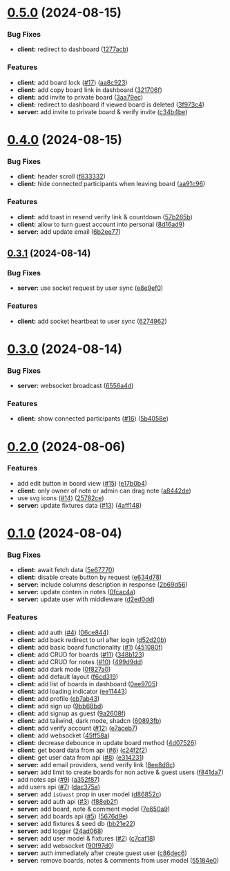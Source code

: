 # [0.5.0](https://github.com/scrumlens/scrumlens/compare/v0.4.0...v0.5.0) (2024-08-15)


### Bug Fixes

* **client:** redirect to dashboard ([1277acb](https://github.com/scrumlens/scrumlens/commit/1277acb4db0d74d2f2d95da1c674607f0719010f))


### Features

* **client:** add board lock ([#17](https://github.com/scrumlens/scrumlens/issues/17)) ([aa8c923](https://github.com/scrumlens/scrumlens/commit/aa8c923855d3a65ec06fa52be1d593d47c391d5d))
* **client:** add copy board link in dashboard ([321706f](https://github.com/scrumlens/scrumlens/commit/321706fd56644021693cc953247068c3734af2a6))
* **client:** add invite to private board ([3aa79ec](https://github.com/scrumlens/scrumlens/commit/3aa79ec9f7f0b957c201c2b7fe6bd78699674093))
* **client:** redirect to dashboard if viewed board is deleted ([3f973c4](https://github.com/scrumlens/scrumlens/commit/3f973c4f1504299f257fd83461e40c11d0c12aad))
* **server:** add invite to private board & verify invite ([c34b4be](https://github.com/scrumlens/scrumlens/commit/c34b4bea546bd54cec9c6d56ba0e1e448f33f198))



# [0.4.0](https://github.com/scrumlens/scrumlens/compare/v0.3.1...v0.4.0) (2024-08-15)


### Bug Fixes

* **client:** header scroll ([f833332](https://github.com/scrumlens/scrumlens/commit/f833332fa9f3d80e26d8c9142137d07e10767513))
* **client:** hide connected participants when leaving board ([aa91c96](https://github.com/scrumlens/scrumlens/commit/aa91c9622c24ae4f8e34459d3c8eb9f2a7ae7a3d))


### Features

* **client:** add toast in resend verify link  & countdown ([57b265b](https://github.com/scrumlens/scrumlens/commit/57b265b48aff6de162c0fabecc242dd55c9c982d))
* **client:** allow to turn guest account into personal ([8d16ad9](https://github.com/scrumlens/scrumlens/commit/8d16ad9b2cfff3f0ed5eb54b2b8a4f0ef7cfc40a))
* **server:** add update email ([6b2ee77](https://github.com/scrumlens/scrumlens/commit/6b2ee772573f8bc50f9345bcf40efc6e3da5cc37))



## [0.3.1](https://github.com/scrumlens/scrumlens/compare/v0.3.0...v0.3.1) (2024-08-14)


### Bug Fixes

* **server:** use socket request by user sync ([e8e9ef0](https://github.com/scrumlens/scrumlens/commit/e8e9ef0d87909d7195ddb0e5cff633ddf18ae933))


### Features

* **client:** add socket heartbeat to user sync ([6274962](https://github.com/scrumlens/scrumlens/commit/62749625cbe35d162afb43cb3f2932442acb84d4))



# [0.3.0](https://github.com/scrumlens/scrumlens/compare/v0.2.0...v0.3.0) (2024-08-14)


### Bug Fixes

* **server:** websocket broadcast ([6556a4d](https://github.com/scrumlens/scrumlens/commit/6556a4de619d956b5d8bd150f8e85ad7c108e376))


### Features

* **client:** show connected participants ([#16](https://github.com/scrumlens/scrumlens/issues/16)) ([5b4058e](https://github.com/scrumlens/scrumlens/commit/5b4058e223ff9cb32914e4ea49c51c402f507df4))



# [0.2.0](https://github.com/scrumlens/scrumlens/compare/v0.1.0...v0.2.0) (2024-08-06)


### Features

* add edit button in board view ([#15](https://github.com/scrumlens/scrumlens/issues/15)) ([e17b0b4](https://github.com/scrumlens/scrumlens/commit/e17b0b409b4b2499ad2ee75677c1d385643f25d2))
* **client:** only owner of note or admin can drag note ([a8442de](https://github.com/scrumlens/scrumlens/commit/a8442de5933a8099b4407f45eb0b0059793f7dc4))
* use svg icons ([#14](https://github.com/scrumlens/scrumlens/issues/14)) ([25782ce](https://github.com/scrumlens/scrumlens/commit/25782ceb72e385c05a11fa9eaff846adb400bc14))
* **server:** update fixtures data ([#13](https://github.com/scrumlens/scrumlens/issues/13)) ([4aff148](https://github.com/scrumlens/scrumlens/commit/4aff1485fd5cbd6a152d5d057c2af0eff3d70710))



# [0.1.0](https://github.com/scrumlens/scrumlens/compare/60893fbb129273e47ad509ee34bf9b574d765dd7...v0.1.0) (2024-08-04)


### Bug Fixes

* **client:** await fetch data ([5e67770](https://github.com/scrumlens/scrumlens/commit/5e677708ce0130d58833c8ba56716155f9881204))
* **client:** disable create button by request ([e634d78](https://github.com/scrumlens/scrumlens/commit/e634d78103d13510026db3839adad84fcd4e133c))
* **server:** include columns description in response ([2b69d56](https://github.com/scrumlens/scrumlens/commit/2b69d56a221d3ebc425a5ecede4a75ec3667ae5c))
* **server:** update conten in notes ([0fcac4a](https://github.com/scrumlens/scrumlens/commit/0fcac4ab2d268ef04d098f190aef58fd5f5aebae))
* **server:** update user with middleware ([d2ed0dd](https://github.com/scrumlens/scrumlens/commit/d2ed0ddee7ae6fea21f4276a992cf5bf78eb06c4))


### Features

* **client:** add auth ([#4](https://github.com/scrumlens/scrumlens/issues/4)) ([06ce844](https://github.com/scrumlens/scrumlens/commit/06ce844e31d69efd9d44b7401416f98b11abaefa))
* **client:** add back redirect to url after login ([d52d20b](https://github.com/scrumlens/scrumlens/commit/d52d20b32f0f62559e6ac4affb4bfbb64265f36b))
* **client:** add basic board functionality ([#1](https://github.com/scrumlens/scrumlens/issues/1)) ([451080f](https://github.com/scrumlens/scrumlens/commit/451080fb25e29ca165284579e0eff946e7f878ce))
* **client:** add CRUD for boards ([#11](https://github.com/scrumlens/scrumlens/issues/11)) ([348b123](https://github.com/scrumlens/scrumlens/commit/348b12327219c86396cbb963e1de3e0862a35a5a))
* **client:** add CRUD for notes ([#10](https://github.com/scrumlens/scrumlens/issues/10)) ([499d9dd](https://github.com/scrumlens/scrumlens/commit/499d9dda98476da7fb0f159167230afb9c8e4460))
* **client:** add dark mode ([0f827a0](https://github.com/scrumlens/scrumlens/commit/0f827a07f516eff7fcf74584b16632d2a2049689))
* **client:** add default layout ([f6cd319](https://github.com/scrumlens/scrumlens/commit/f6cd31965bbe1b96c4899d114f466b6bcb6d9880))
* **client:** add list of boards in dashboard ([0ee9705](https://github.com/scrumlens/scrumlens/commit/0ee970516020cc07ccfe620d57af504bc4c45ab0))
* **client:** add loading indicator ([ee11443](https://github.com/scrumlens/scrumlens/commit/ee1144341c84e977469c6173f2ce7cfa938fc1a2))
* **client:** add profile ([eb7ab43](https://github.com/scrumlens/scrumlens/commit/eb7ab437a8f240980e95edcd5e0cbe16a5b3b065))
* **client:** add sign up ([9bb68bd](https://github.com/scrumlens/scrumlens/commit/9bb68bd234a983e038141054c58a0d5206723bdd))
* **client:** add signup as guest ([9a2608f](https://github.com/scrumlens/scrumlens/commit/9a2608f10a9c19043d92f9c3f89625546266a7c1))
* **client:** add tailwind, dark mode, shadcn ([60893fb](https://github.com/scrumlens/scrumlens/commit/60893fbb129273e47ad509ee34bf9b574d765dd7))
* **client:** add verify account ([#12](https://github.com/scrumlens/scrumlens/issues/12)) ([e7aceb7](https://github.com/scrumlens/scrumlens/commit/e7aceb7888d62a122b48dc93d1677f826bbf595a))
* **client:** add websocket ([45ff58a](https://github.com/scrumlens/scrumlens/commit/45ff58aec4eccac00c40d2eb1f6543a643eebbb3))
* **client:** decrease debounce in update board method ([4d07526](https://github.com/scrumlens/scrumlens/commit/4d07526bae35df5891f22d358a311494e0360746))
* **client:** get board data from api ([#6](https://github.com/scrumlens/scrumlens/issues/6)) ([c24f2f2](https://github.com/scrumlens/scrumlens/commit/c24f2f2240a82f1676230f27b6bc60eaa00719c3))
* **client:** get user data from api ([#8](https://github.com/scrumlens/scrumlens/issues/8)) ([e314231](https://github.com/scrumlens/scrumlens/commit/e31423156a7e9ad95285b81a7691d816028851b8))
* **server:** add email providers, send verify link ([8ee8d8c](https://github.com/scrumlens/scrumlens/commit/8ee8d8c06be169a8077d9c580ba975ecc7717c18))
* **server:** add limit to create boards for non active & guest users ([f841da7](https://github.com/scrumlens/scrumlens/commit/f841da7fa933317c96f6a020770e9358a06c67d3))
* add notes api ([#9](https://github.com/scrumlens/scrumlens/issues/9)) ([a352f87](https://github.com/scrumlens/scrumlens/commit/a352f87dbfcf4a13b380f7aafb93ad0dddbd9b0e))
* add users api ([#7](https://github.com/scrumlens/scrumlens/issues/7)) ([dac375a](https://github.com/scrumlens/scrumlens/commit/dac375a677297e230d883e575403e8f71afef82a))
* **server:** add `isGuest` prop in user model ([d86852c](https://github.com/scrumlens/scrumlens/commit/d86852cbf098d63ff8e88d6e746c5e07affd937b))
* **server:** add auth api ([#3](https://github.com/scrumlens/scrumlens/issues/3)) ([f88eb2f](https://github.com/scrumlens/scrumlens/commit/f88eb2f5296988a5d54bcb2e868cf471b9178d4d))
* **server:** add board, note & comment model ([7e650a9](https://github.com/scrumlens/scrumlens/commit/7e650a98339f7414199681f65accf65fb0aa314f))
* **server:** add boards api ([#5](https://github.com/scrumlens/scrumlens/issues/5)) ([5676d9e](https://github.com/scrumlens/scrumlens/commit/5676d9eeb5471ef99b2ba5dbb5f9d15551789b94))
* **server:** add fixtures & seed db ([bb21e22](https://github.com/scrumlens/scrumlens/commit/bb21e22f8f6e871056cc756596519e1846eb8902))
* **server:** add logger ([24ad068](https://github.com/scrumlens/scrumlens/commit/24ad068a4b148e2bf746b44d6d1602b1d93b4818))
* **server:** add user model & fixtures ([#2](https://github.com/scrumlens/scrumlens/issues/2)) ([c7caf18](https://github.com/scrumlens/scrumlens/commit/c7caf189c8d95ea8dd4fda020b03bbcc363f4955))
* **server:** add websocket ([90f97d0](https://github.com/scrumlens/scrumlens/commit/90f97d0db49f59ccfce81dd6b2f585ff80a41a96))
* **server:** auth immediately after create guest user ([c86dec6](https://github.com/scrumlens/scrumlens/commit/c86dec6232783fae05c9c7f7c977a953e80623eb))
* **server:** remove boards, notes & comments from user model ([55184e0](https://github.com/scrumlens/scrumlens/commit/55184e0b0241624996aa239da7425016c776d394))



